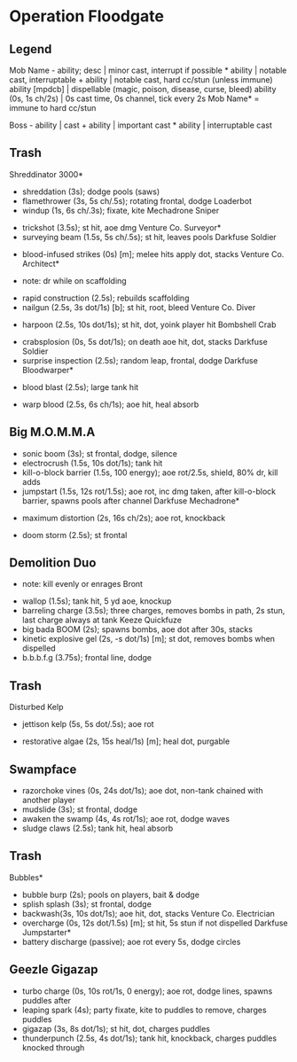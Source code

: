 # Operation Floodgate

## Legend
Mob Name
    - ability; desc   | minor cast, interrupt if possible
    * ability         | notable cast, interruptable
    + ability         | notable cast, hard cc/stun (unless immune)
      ability [mpdcb] | dispellable (magic, poison, disease, curse, bleed)
    ability (0s, 1s ch/2s) | 0s cast time, 0s channel, tick every 2s 
Mob Name* = immune to hard cc/stun

Boss
    - ability | cast
    + ability | important cast
    * ability | interruptable cast

## Trash
Shreddinator 3000*
  + shreddation (3s); dodge pools (saws)
  + flamethrower (3s, 5s ch/.5s); rotating frontal, dodge
Loaderbot
  + windup (1s, 6s ch/.3s); fixate, kite
Mechadrone Sniper
  * trickshot (3.5s); st hit, aoe dmg
Venture Co. Surveyor*
  * surveying beam (1.5s, 5s ch/.5s); st hit, leaves pools
Darkfuse Soldier
  + blood-infused strikes (0s) [m]; melee hits apply dot, stacks
Venture Co. Architect*
  - note: dr while on scaffolding
  + rapid construction (2.5s); rebuilds scaffolding
  + nailgun (2.5s, 3s dot/1s) [b]; st hit, root, bleed
Venture Co. Diver
  * harpoon (2.5s, 10s dot/1s); st hit, dot, yoink player hit
Bombshell Crab
  + crabsplosion (0s, 5s dot/1s); on death aoe hit, dot, stacks
Darkfuse Soldier
  + surprise inspection (2.5s); random leap, frontal, dodge
Darkfuse Bloodwarper*
  * blood blast (2.5s); large tank hit
  + warp blood (2.5s, 6s ch/1s); aoe hit, heal absorb

## Big M.O.M.M.A
  + sonic boom (3s); st frontal, dodge, silence
  + electrocrush (1.5s, 10s dot/1s); tank hit
  + kill-o-block barrier (1.5s, 100 energy); aoe rot/2.5s, shield, 80% dr, kill adds
  + jumpstart (1.5s, 12s rot/1.5s); aoe rot, inc dmg taken, after kill-o-block barrier, spawns pools after channel
Darkfuse Mechadrone*
  * maximum distortion (2s, 16s ch/2s); aoe rot, knockback
  + doom storm (2.5s); st frontal

## Demolition Duo
  - note: kill evenly or enrages
Bront
  + wallop (1.5s); tank hit, 5 yd aoe, knockup
  + barreling charge (3.5s); three charges, removes bombs in path, 2s stun, last charge always at tank
Keeze Quickfuze
  + big bada BOOM (2s); spawns bombs, aoe dot after 30s, stacks
  + kinetic explosive gel (2s, -s dot/1s) [m]; st dot, removes bombs when dispelled
  + b.b.b.f.g (3.75s); frontal line, dodge

## Trash
Disturbed Kelp
  + jettison kelp (5s, 5s dot/.5s); aoe rot
  * restorative algae (2s, 15s heal/1s) [m]; heal dot, purgable

## Swampface
  + razorchoke vines (0s, 24s dot/1s); aoe dot, non-tank chained with another player
  + mudslide (3s); st frontal, dodge
  + awaken the swamp (4s, 4s rot/1s); aoe rot, dodge waves
  + sludge claws (2.5s); tank hit, heal absorb

## Trash
Bubbles*
  + bubble burp (2s); pools on players, bait & dodge
  + splish splash (3s); st frontal, dodge
  + backwash(3s, 10s dot/1s); aoe hit, dot, stacks
Venture Co. Electrician
  + overcharge (0s, 12s dot/1.5s) [m]; st hit, 5s stun if not dispelled
Darkfuse Jumpstarter*
  + battery discharge (passive); aoe rot every 5s, dodge circles

## Geezle Gigazap
  + turbo charge (0s, 10s rot/1s, 0 energy); aoe rot, dodge lines, spawns puddles after
  + leaping spark (4s); party fixate, kite to puddles to remove, charges puddles
  + gigazap (3s, 8s dot/1s); st hit, dot, charges puddles
  + thunderpunch (2.5s, 4s dot/1s); tank hit, knockback, charges puddles knocked through